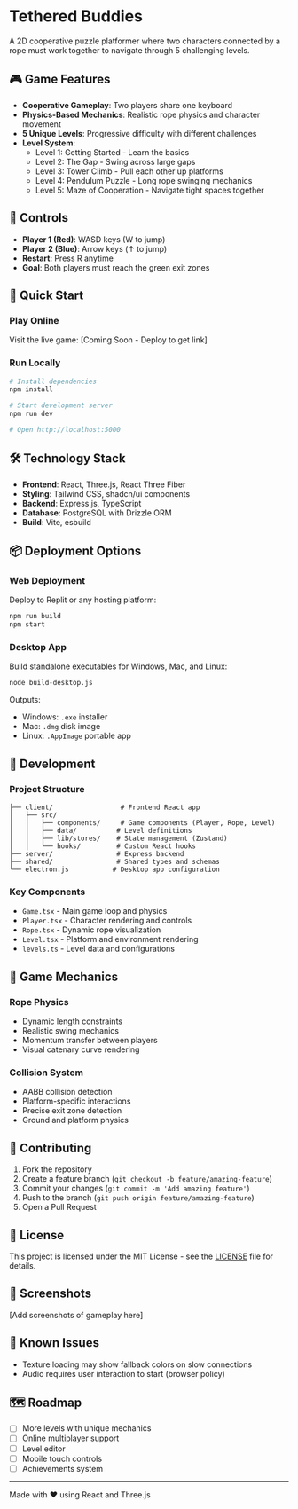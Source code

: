 # Tethered Buddies

A 2D cooperative puzzle platformer where two characters connected by a rope must work together to navigate through 5 challenging levels.

## 🎮 Game Features

- **Cooperative Gameplay**: Two players share one keyboard
- **Physics-Based Mechanics**: Realistic rope physics and character movement
- **5 Unique Levels**: Progressive difficulty with different challenges
- **Level System**: 
  - Level 1: Getting Started - Learn the basics
  - Level 2: The Gap - Swing across large gaps
  - Level 3: Tower Climb - Pull each other up platforms
  - Level 4: Pendulum Puzzle - Long rope swinging mechanics
  - Level 5: Maze of Cooperation - Navigate tight spaces together

## 🎯 Controls

- **Player 1 (Red)**: WASD keys (W to jump)
- **Player 2 (Blue)**: Arrow keys (↑ to jump)
- **Restart**: Press R anytime
- **Goal**: Both players must reach the green exit zones

## 🚀 Quick Start

### Play Online
Visit the live game: [Coming Soon - Deploy to get link]

### Run Locally
```bash
# Install dependencies
npm install

# Start development server
npm run dev

# Open http://localhost:5000
```

## 🛠 Technology Stack

- **Frontend**: React, Three.js, React Three Fiber
- **Styling**: Tailwind CSS, shadcn/ui components
- **Backend**: Express.js, TypeScript
- **Database**: PostgreSQL with Drizzle ORM
- **Build**: Vite, esbuild

## 📦 Deployment Options

### Web Deployment
Deploy to Replit or any hosting platform:
```bash
npm run build
npm start
```

### Desktop App
Build standalone executables for Windows, Mac, and Linux:
```bash
node build-desktop.js
```

Outputs:
- Windows: `.exe` installer
- Mac: `.dmg` disk image
- Linux: `.AppImage` portable app

## 🔧 Development

### Project Structure
```
├── client/                 # Frontend React app
│   ├── src/
│   │   ├── components/     # Game components (Player, Rope, Level)
│   │   ├── data/          # Level definitions
│   │   ├── lib/stores/    # State management (Zustand)
│   │   └── hooks/         # Custom React hooks
├── server/                # Express backend
├── shared/                # Shared types and schemas
└── electron.js           # Desktop app configuration
```

### Key Components
- `Game.tsx` - Main game loop and physics
- `Player.tsx` - Character rendering and controls
- `Rope.tsx` - Dynamic rope visualization
- `Level.tsx` - Platform and environment rendering
- `levels.ts` - Level data and configurations

## 🎨 Game Mechanics

### Rope Physics
- Dynamic length constraints
- Realistic swing mechanics
- Momentum transfer between players
- Visual catenary curve rendering

### Collision System
- AABB collision detection
- Platform-specific interactions
- Precise exit zone detection
- Ground and platform physics

## 🤝 Contributing

1. Fork the repository
2. Create a feature branch (`git checkout -b feature/amazing-feature`)
3. Commit your changes (`git commit -m 'Add amazing feature'`)
4. Push to the branch (`git push origin feature/amazing-feature`)
5. Open a Pull Request

## 📝 License

This project is licensed under the MIT License - see the [LICENSE](LICENSE) file for details.

## 🎪 Screenshots

[Add screenshots of gameplay here]

## 🐛 Known Issues

- Texture loading may show fallback colors on slow connections
- Audio requires user interaction to start (browser policy)

## 🗺 Roadmap

- [ ] More levels with unique mechanics
- [ ] Online multiplayer support
- [ ] Level editor
- [ ] Mobile touch controls
- [ ] Achievements system

---

Made with ❤️ using React and Three.js